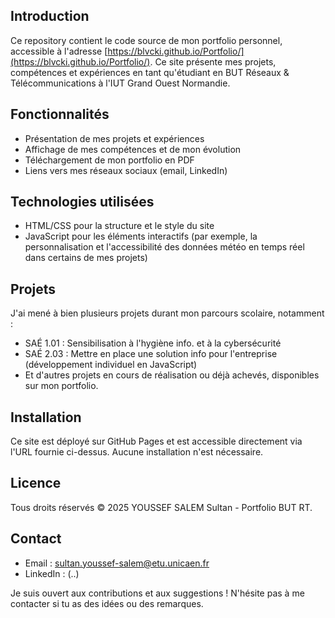 ## Introduction

Ce repository contient le code source de mon portfolio personnel, accessible à l'adresse [https://blvcki.github.io/Portfolio/](https://blvcki.github.io/Portfolio/). Ce site présente mes projets, compétences et expériences en tant qu'étudiant en BUT Réseaux & Télécommunications à l'IUT Grand Ouest Normandie.

## Fonctionnalités

* Présentation de mes projets et expériences
* Affichage de mes compétences et de mon évolution
* Téléchargement de mon portfolio en PDF
* Liens vers mes réseaux sociaux (email, LinkedIn)

## Technologies utilisées

* HTML/CSS pour la structure et le style du site
* JavaScript pour les éléments interactifs (par exemple, la personnalisation et l'accessibilité des données météo en temps réel dans certains de mes projets)

## Projets

J'ai mené à bien plusieurs projets durant mon parcours scolaire, notamment :

* SAÉ 1.01 : Sensibilisation à l'hygiène info. et à la cybersécurité
* SAÉ 2.03 : Mettre en place une solution info pour l'entreprise (développement individuel en JavaScript)
* Et d'autres projets en cours de réalisation ou déjà achevés, disponibles sur mon portfolio.

## Installation

Ce site est déployé sur GitHub Pages et est accessible directement via l'URL fournie ci-dessus. Aucune installation n'est nécessaire.

## Licence

Tous droits réservés &copy; 2025 YOUSSEF SALEM Sultan - Portfolio BUT RT.

## Contact

* Email : sultan.youssef-salem@etu.unicaen.fr
* LinkedIn : (..)

Je suis ouvert aux contributions et aux suggestions ! N'hésite pas à me contacter si tu as des idées ou des remarques.
